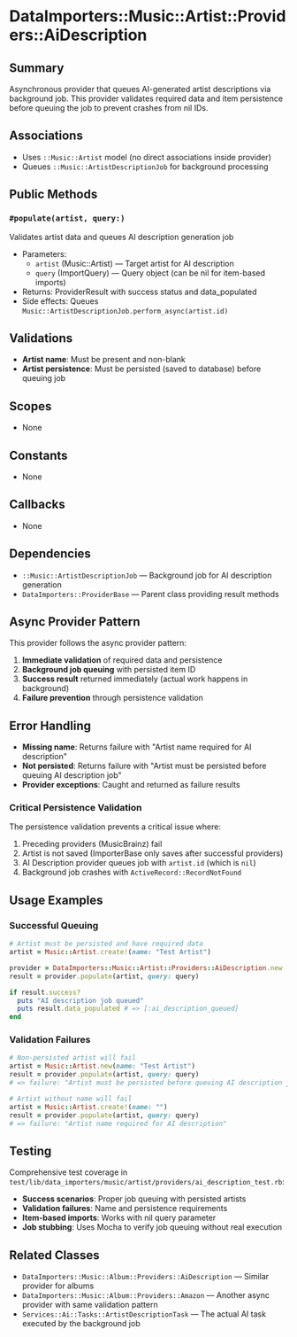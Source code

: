 # DataImporters::Music::Artist::Providers::AiDescription

## Summary
Asynchronous provider that queues AI-generated artist descriptions via background job. This provider validates required data and item persistence before queuing the job to prevent crashes from nil IDs.

## Associations
- Uses `::Music::Artist` model (no direct associations inside provider)
- Queues `::Music::ArtistDescriptionJob` for background processing

## Public Methods

### `#populate(artist, query:)`
Validates artist data and queues AI description generation job
- Parameters:
  - `artist` (Music::Artist) — Target artist for AI description
  - `query` (ImportQuery) — Query object (can be nil for item-based imports)
- Returns: ProviderResult with success status and data_populated
- Side effects: Queues `Music::ArtistDescriptionJob.perform_async(artist.id)`

## Validations
- **Artist name**: Must be present and non-blank
- **Artist persistence**: Must be persisted (saved to database) before queuing job

## Scopes
- None

## Constants
- None

## Callbacks
- None

## Dependencies
- `::Music::ArtistDescriptionJob` — Background job for AI description generation
- `DataImporters::ProviderBase` — Parent class providing result methods

## Async Provider Pattern
This provider follows the async provider pattern:
1. **Immediate validation** of required data and persistence
2. **Background job queuing** with persisted item ID
3. **Success result** returned immediately (actual work happens in background)
4. **Failure prevention** through persistence validation

## Error Handling
- **Missing name**: Returns failure with "Artist name required for AI description"
- **Not persisted**: Returns failure with "Artist must be persisted before queuing AI description job"
- **Provider exceptions**: Caught and returned as failure results

### Critical Persistence Validation
The persistence validation prevents a critical issue where:
1. Preceding providers (MusicBrainz) fail
2. Artist is not saved (ImporterBase only saves after successful providers)
3. AI Description provider queues job with `artist.id` (which is `nil`)
4. Background job crashes with `ActiveRecord::RecordNotFound`

## Usage Examples

### Successful Queuing
```ruby
# Artist must be persisted and have required data
artist = Music::Artist.create!(name: "Test Artist")

provider = DataImporters::Music::Artist::Providers::AiDescription.new
result = provider.populate(artist, query: query)

if result.success?
  puts "AI description job queued"
  puts result.data_populated # => [:ai_description_queued]
end
```

### Validation Failures
```ruby
# Non-persisted artist will fail
artist = Music::Artist.new(name: "Test Artist")
result = provider.populate(artist, query: query)
# => failure: "Artist must be persisted before queuing AI description job"

# Artist without name will fail
artist = Music::Artist.create!(name: "")
result = provider.populate(artist, query: query)
# => failure: "Artist name required for AI description"
```

## Testing
Comprehensive test coverage in `test/lib/data_importers/music/artist/providers/ai_description_test.rb`:
- **Success scenarios**: Proper job queuing with persisted artists
- **Validation failures**: Name and persistence requirements
- **Item-based imports**: Works with nil query parameter
- **Job stubbing**: Uses Mocha to verify job queuing without real execution

## Related Classes
- `DataImporters::Music::Album::Providers::AiDescription` — Similar provider for albums
- `DataImporters::Music::Album::Providers::Amazon` — Another async provider with same validation pattern
- `Services::Ai::Tasks::ArtistDescriptionTask` — The actual AI task executed by the background job
